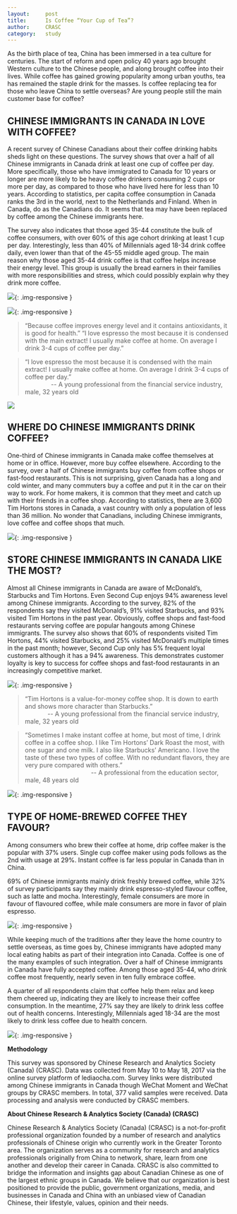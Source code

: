 ```yaml
---
layout: 	post
title:      Is Coffee “Your Cup of Tea”?
author:     CRASC
category:	study
---
```


As the birth place of tea, China has been immersed in a tea culture for centuries. The start of reform and open policy 40 years ago brought Western culture to the Chinese people, and along brought coffee into their lives. While coffee has gained growing popularity among urban youths, tea has remained the staple drink for the masses. Is coffee replacing tea for those who leave China to settle overseas? Are young people still the main customer base for coffee?

<!--more-->

## CHINESE IMMIGRANTS IN CANADA IN LOVE WITH COFFEE?

A recent survey of Chinese Canadians about their coffee drinking habits sheds light on these questions. The survey shows that over a half of all Chinese immigrants in Canada drink at least one cup of coffee per day. More specifically, those who have immigrated to Canada for 10 years or longer are more likely to be heavy coffee drinkers consuming 2 cups or more per day, as compared to those who have lived here for less than 10 years. According to statistics, per capita coffee consumption in Canada ranks the 3rd in the world, next to the Netherlands and Finland. When in Canada, do as the Canadians do. It seems that tea may have been replaced by coffee among the Chinese immigrants here.
 
The survey also indicates that those aged 35-44 constitute the bulk of coffee consumers, with over 60% of this age cohort drinking at least 1 cup per day. Interestingly, less than 40% of Millennials aged 18-34 drink coffee daily, even lower than that of the 45-55 middle aged group. The main reason why those aged 35-44 drink coffee is that coffee helps increase their energy level. This group is usually the bread earners in their families with more responsibilities and stress, which could possibly explain why they drink more coffee.

![](/img/blogs/CoffeeStudySlide1.jpg){: .img-responsive }

![](/img/blogs/CoffeeStudySlide2.jpg){: .img-responsive }

> “Because coffee improves energy level and it contains antioxidants, it is good for health.”
“I love espresso the most because it is condensed with the main extract! I usually make coffee at home. On average I drink 3-4 cups of coffee per day.”

> “I love espresso the most because it is condensed with the main extract! I usually make coffee at home. On average I drink 3-4 cups of coffee per day.” <br/>
> &nbsp;&nbsp;&nbsp;&nbsp;&nbsp;&nbsp; &nbsp;&nbsp; &nbsp;&nbsp;&nbsp;&nbsp; -- A young professional from the financial service industry, male, 32 years old


![](https://mmbiz.qpic.cn/mmbiz_jpg/bbylg7SuiaLeEo3RDibPX7sz6a9AZjO7yAia0HKGicrPUGAsEtr7ngzrLVrOQOKrESAYOFRwTYJOxYWNa8iadrgibyog/640?wx_fmt=jpeg&tp=webp&wxfrom=5&wx_lazy=1)

## WHERE DO CHINESE IMMIGRANTS DRINK COFFEE?

One-third of Chinese immigrants in Canada make coffee themselves at home or in office. However, more buy coffee elsewhere. According to the survey, over a half of Chinese immigrants buy coffee from coffee shops or fast-food restaurants. This is not surprising, given Canada has a long and cold winter, and many commuters buy a coffee and put it in the car on their way to work. For home makers, it is common that they meet and catch up with their friends in a coffee shop. According to statistics, there are 3,600 Tim Hortons stores in Canada, a vast country with only a population of less than 36 million. No wonder that Canadians, including Chinese immigrants, love coffee and coffee shops that much.

![](/img/blogs/CoffeeStudySlide3.jpg){: .img-responsive }

## STORE CHINESE IMMIGRANTS IN CANADA LIKE THE MOST?

Almost all Chinese immigrants in Canada are aware of McDonald’s, Starbucks and Tim Hortons. Even Second Cup enjoys 94% awareness level among Chinese immigrants. According to the survey, 82% of the respondents say they visited McDonald’s, 91% visited Starbucks, and 93% visited Tim Hortons in the past year. Obviously, coffee shops and fast-food restaurants serving coffee are popular hangouts among Chinese immigrants. The survey also shows that 60% of respondents visited Tim Hortons, 44% visited Starbucks, and 25% visited McDonald’s multiple times in the past month; however, Second Cup only has 5% frequent loyal customers although it has a 94% awareness. This demonstrates customer loyalty is key to success for coffee shops and fast-food restaurants in an increasingly competitive market.

![](/img/blogs/CoffeeStudySlide4.jpg){: .img-responsive }

>  “Tim Hortons is a value-for-money coffee shop. It is down to earth and shows more character than Starbucks.”<br/>
> &nbsp;&nbsp;&nbsp;&nbsp;&nbsp;&nbsp; &nbsp;&nbsp; &nbsp;&nbsp;&nbsp;-- A young professional from the financial service industry, male, 32 years old

> “Sometimes I make instant coffee at home, but most of time, I drink coffee in a coffee shop. I like Tim Hortons’ Dark Roast the most, with one sugar and one milk. I also like Starbucks’ Americano. I love the taste of these two types of coffee. With no redundant flavors, they are very pure compared with others.”<br/>
> &nbsp;&nbsp;&nbsp;&nbsp;&nbsp;&nbsp; &nbsp;&nbsp; &nbsp;&nbsp;&nbsp;&nbsp;&nbsp; &nbsp;&nbsp;&nbsp;&nbsp;&nbsp;&nbsp;&nbsp;&nbsp; &nbsp;&nbsp;&nbsp;&nbsp;&nbsp;&nbsp;&nbsp;&nbsp; &nbsp;&nbsp;&nbsp;&nbsp;-- A professional from the education sector, male, 48 years old

![](https://mmbiz.qpic.cn/mmbiz_jpg/bbylg7SuiaLeEo3RDibPX7sz6a9AZjO7yAeicibDSk1Y9jlVHvfEX0jlf4EnuH2TEfxUXzsBkTRGyVckLdic7yF1g7g/640?wx_fmt=jpeg&tp=webp&wxfrom=5&wx_lazy=1){: .img-responsive }

## TYPE OF HOME-BREWED COFFEE THEY FAVOUR?

Among consumers who brew their coffee at home, drip coffee maker is the popular with 37% users. Single cup coffee maker using pods follows as the 2nd with usage at 29%. Instant coffee is far less popular in Canada than in China.
 
69% of Chinese immigrants mainly drink freshly brewed coffee, while 32% of survey participants say they mainly drink espresso-styled flavour coffee, such as latte and mocha. Interestingly, female consumers are more in favour of flavoured coffee, while male consumers are more in favor of plain espresso.

![](/img/blogs/CoffeeStudySlide5.jpg){: .img-responsive }

While keeping much of the traditions after they leave the home country to settle overseas, as time goes by, Chinese immigrants have adopted many local eating habits as part of their integration into Canada. Coffee is one of the many examples of such integration. Over a half of Chinese immigrants in Canada have fully accepted coffee. Among those aged 35-44, who drink coffee most frequently, nearly seven in ten fully embrace coffee. 
 
A quarter of all respondents claim that coffee help them relax and keep them cheered up, indicating they are likely to increase their coffee consumption. In the meantime, 27% say they are likely to drink less coffee out of health concerns. Interestingly, Millennials aged 18-34 are the most likely to drink less coffee due to health concern.


![](https://mmbiz.qpic.cn/mmbiz_jpg/bbylg7SuiaLeEo3RDibPX7sz6a9AZjO7yAH2yRsOur2BOsWyoTR28BWR6rLMeick7qRiaIibc6bjicL4e5yLcaRS69YQ/640?wx_fmt=jpeg&tp=webp&wxfrom=5&wx_lazy=1){: .img-responsive }

**Methodology**

This survey was sponsored by Chinese Research and Analytics Society (Canada) (CRASC). Data was collected from May 10 to May 18, 2017 via the online survey platform of lediaocha.com. Survey links were distributed among Chinese immigrants in Canada though WeChat Moment and WeChat groups by CRASC members. In total, 377 valid samples were received. Data processing and analysis were conducted by CRASC members.

**About Chinese Research & Analytics Society (Canada) (CRASC)**

Chinese Research & Analytics Society (Canada) (CRASC) is a not-for-profit professional organization founded by a number of research and analytics professionals of Chinese origin who currently work in the Greater Toronto area. The organization serves as a community for research and analytics professionals originally from China to network, share, learn from one another and develop their career in Canada. CRASC is also committed to bridge the information and insights gap about Canadian Chinese as one of the largest ethnic groups in Canada. We believe that our organization is best positioned to provide the public, government organizations, media, and businesses in Canada and China with an unbiased view of Canadian Chinese, their lifestyle, values, opinion and their needs.
